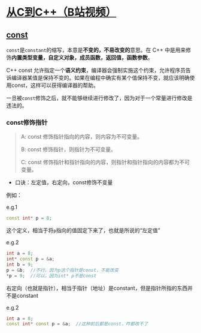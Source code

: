 # [从C到C++（B站视频）](https://www.bilibili.com/video/BV1rL4y1s7Tw)  

## [const](https://www.runoob.com/w3cnote/cpp-const-keyword.html)

`const`是`constant`的缩写，本意是**不变的，不易改变的**意思。在 C++ 中是用来修饰**内置类型变量，自定义对象，成员函数，返回值，函数参数**。

C++ const 允许指定一个**语义约束**，编译器会强制实施这个约束，允许程序员告诉编译器某值是保持不变的。如果在编程中确实有某个值保持不变，就应该明确使用const，这样可以获得编译器的帮助。

一旦被`const`修饰之后，就不能够继续进行修改了，因为对于一个常量进行修改是违法的。

### const修饰指针
> A: const 修饰指针指向的内容，则内容为不可变量。
> 
> B: const 修饰指针，则指针为不可变量。
>
> C: const 修饰指针和指针指向的内容，则指针和指针指向的内容都为不可变量。

- 口诀：左定值，右定向，const修饰不变量

例如：

e.g.1 
```cpp
const int* p = 8;
```
这个定义，相当于将`p`指向的值固定下来了，也就是所说的“左定值”

e.g.2
```cpp
int a = 8;
int* const p = &a;
int b = 9;
p = &b;  //不行，因为p这个指针是const，不能改变
*p = 9;  //可以，因为int* p不是const
```
右定向（也就是指针），相当于指针（地址）是constant，但是指针所指的东西并不是constant

e.g.2
```cpp
int a = 8;
const int* const p = &a;  //这种前后都是const，咋都改不了
```
